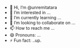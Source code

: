 - 👋 Hi, I’m @unremitatara
- 👀 I’m interested in ...
- 🌱 I’m currently learning ...
- 💞️ I’m looking to collaborate on ...
- 📫 How to reach me ...
- 😄 Pronouns: ...
- ⚡ Fun fact: ..up.

<!---
unremitatara/unremitatara is a ✨ special ✨ repository because its `README.md` (this file) appears on your GitHub profile.
You can click the Preview link to take a look at your changes.
--->
